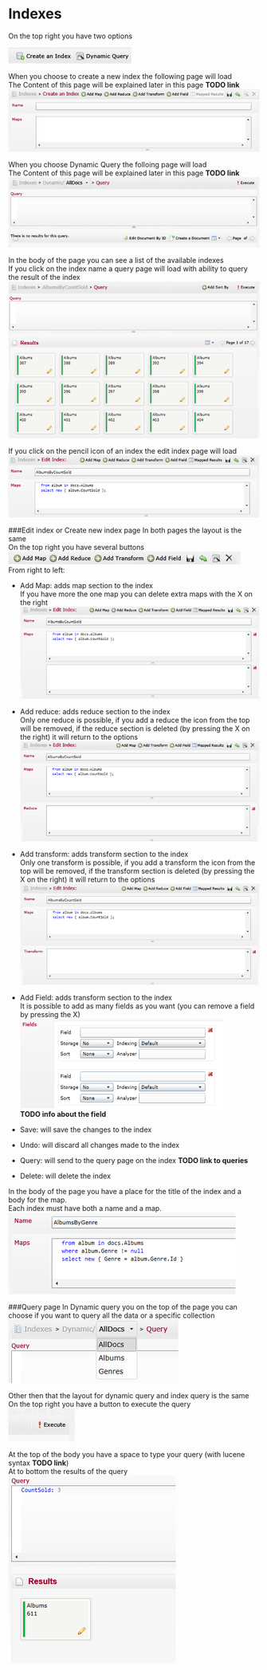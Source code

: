 # Indexes
On the top right you have two options

![Indexes Fig 1](Images/studio_indexes_1.PNG)

When you choose to create a new index the following page will load  
The Content of this page will be explained later in this page **TODO link**  
![Indexes Fig 2](Images/studio_indexes_2.PNG)  

When you choose Dynamic Query the folloing page will load  
The Content of this page will be explained later in this page **TODO link**  
![Indexes Fig 3](Images/studio_indexes_3.PNG) 

In the body of the page you can see a list of the available indexes  
If you click on the index name a query page will load with ability to query the result of the index  
![Indexes Fig 4](Images/studio_indexes_4.PNG) 

If you click on the pencil icon of an index the edit index page will load  
![Indexes Fig 5](Images/studio_indexes_5.PNG)  

###Edit index or Create new index page
In both pages the layout is the same  
On the top right you have several buttons  
![Indexes Fig 6](Images/studio_indexes_6.PNG)  
From right to left:  

- Add Map: adds map section to the index  
If you have more the one map you can delete extra maps with the X on the right![Indexes Fig 7](Images/studio_indexes_7.PNG) 

- Add reduce: adds reduce section to the index  
Only one reduce is possible, if you add a reduce the icon from the top will be removed, if the reduce section is deleted (by pressing the X on the right) it will return to the options  
![Indexes Fig 8](Images/studio_indexes_8.PNG) 

- Add transform: adds transform section to the index  
Only one transform is possible, if you add a transform the icon from the top will be removed, if the transform section is deleted (by pressing the X on the right) it will return to the options  
![Indexes Fig 9](Images/studio_indexes_9.PNG) 

- Add Field: adds transform section to the index  
It is possible to add as many fields as you want (you can remove a field by pressing the X)  
![Indexes Fig 10](Images/studio_indexes_10.PNG)  
**TODO info about the field**  
- Save: will save the changes to the index
- Undo: will discard all changes made to the index
- Query: will send to the query page on the index **TODO link to queries**
- Delete: will delete the index

In the body of the page you have a place for the title of the index and a body for the map.  
Each index must have both a name and a map.  
![Indexes Fig 11](Images/studio_indexes_11.PNG)

###Query page
In Dynamic query you on the top of the page you can choose if you want to query all the data or a specific collection  
![Indexes Fig 12](Images/studio_indexes_12.PNG)

Other then that the layout for dynamic query and index query is the same  
On the top right you have a button to execute the query  
![Indexes Fig 13](Images/studio_indexes_13.PNG)  

At the top of the body you have a space to type your query (with lucene syntax **TODO link**)  
At to bottom the results of the query  
![Indexes Fig 14](Images/studio_indexes_14.PNG) 
